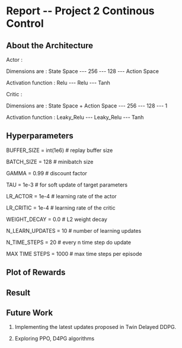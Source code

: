 # Report -- Project 2 Continous Control

## About the Architecture

Actor :

Dimensions are : State Space	---	256	---	128	---	Action Space

Activation function :   		Relu	---	Relu	---	Tanh

Critic :

Dimensions are : State Space + Action Space	---	256		---	128		---	1

Activation function :   				Leaky_Relu	---	Leaky_Relu	---	Tanh

## Hyperparameters

BUFFER_SIZE = int(1e6)  # replay buffer size 

BATCH_SIZE = 128         # minibatch size

GAMMA = 0.99            # discount factor

TAU = 1e-3              # for soft update of target parameters

LR_ACTOR = 1e-4         # learning rate of the actor

LR_CRITIC = 1e-4        # learning rate of the critic

WEIGHT_DECAY = 0.0      # L2 weight decay

N_LEARN_UPDATES = 10     # number of learning updates

N_TIME_STEPS = 20       # every n time step do update

MAX TIME STEPS = 1000  # max time steps per episode


## Plot of Rewards


## Result



## Future Work

1. Implementing the latest updates proposed in Twin Delayed DDPG.

2. Exploring PPO, D4PG algorithms
